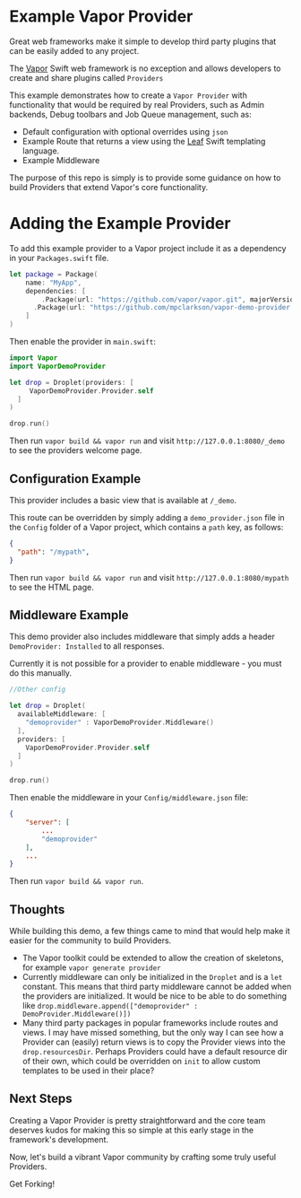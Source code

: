 # Example Vapor Provider

Great web frameworks make it simple to develop third party plugins that can be
easily added to any project.

The [Vapor](http://vapor.codes) Swift web framework is no exception and allows
developers to create and share plugins called `Providers`

This example demonstrates how to create a `Vapor Provider` with functionality
that would be required by real Providers, such as Admin backends, Debug toolbars
and Job Queue management, such as:

- Default configuration with optional overrides using `json`
- Example Route that returns a view using the [Leaf](https://github.com/vapor/leaf)
Swift templating language.
- Example Middleware

The purpose of this repo is simply is to provide some guidance on how to build
Providers that extend Vapor's core functionality.

# Adding the Example Provider

To add this example provider to a Vapor project include it as a dependency in
your `Packages.swift` file.

```swift
let package = Package(
    name: "MyApp",
    dependencies: [
   		.Package(url: "https://github.com/vapor/vapor.git", majorVersion: 1),
      .Package(url: "https://github.com/mpclarkson/vapor-demo-provider.git", majorVersion: 1),
    ]
)
```

Then enable the provider in `main.swift`:

```swift
import Vapor
import VaporDemoProvider

let drop = Droplet(providers: [
     VaporDemoProvider.Provider.self
  ]
)

drop.run()
```

Then run `vapor build && vapor run` and visit `http://127.0.0.1:8080/_demo` to
see the providers welcome page.

## Configuration Example

This provider includes a basic view that is available at `/_demo`.

This route can be overridden by simply adding a `demo_provider.json` file in the
`Config` folder of a Vapor project, which contains a `path` key, as follows:

```json
{
  "path": "/mypath",
}
```

Then run `vapor build && vapor run` and visit `http://127.0.0.1:8080/mypath` to
see the HTML page.

## Middleware Example

This demo provider also includes middleware that simply adds a header
`DemoProvider: Installed` to all responses.

Currently it is not possible for a provider to enable middleware - you must
do this manually.

```swift
//Other config

let drop = Droplet(
  availableMiddleware: [
    "demoprovider" : VaporDemoProvider.Middleware()
  ],
  providers: [
    VaporDemoProvider.Provider.self
  ]
)

drop.run()
```

Then enable the middleware in your `Config/middleware.json` file:

```json
{
    "server": [
        ...
        "demoprovider"
    ],
    ...
}
```

Then run `vapor build && vapor run`.

## Thoughts

While building this demo, a few things came to mind that would help make it easier
for the community to build Providers.

- The Vapor toolkit could be extended to allow the creation of skeletons, for example
 `vapor generate provider`
- Currently middleware can only be initialized in the `Droplet` and is a `let`
constant. This means that third party middleware cannot be added when the providers
are initialized. It would be nice to be able to do something like
`drop.middleware.append(["demoprovider" : DemoProvider.Middleware()])`
- Many third party packages in popular frameworks include routes and views. I may
have missed something, but the only way I can see how a Provider can (easily)
return views is to copy the Provider views into the `drop.resourcesDir`. Perhaps
Providers could have a default resource dir of their own, which could be overridden
on `init` to allow custom templates to be used in their place?

## Next Steps

Creating a Vapor Provider is pretty straightforward and the core team deserves
kudos for making this so simple at this early stage in the framework's development.

Now, let's build a vibrant Vapor community by crafting some truly useful Providers.

Get Forking!
